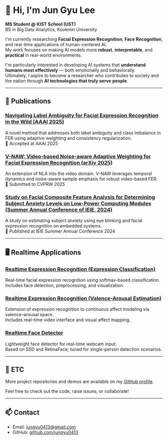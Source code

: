 # 👋 Hi, I'm Jun Gyu Lee

**MS Student @ KIST School (UST)**  
BS in Big Data Analytics, Kookmin University  

I'm currently researching **Facial Expression Recognition**, **Face Recognition**, and real-time applications of human-centered AI.  
My work focuses on making AI models more **robust**, **interpretable**, and **practical** in real-world environments.

I'm particularly interested in developing AI systems that **understand humans most effectively** — both emotionally and behaviorally.  
Ultimately, I aspire to become a researcher who contributes to society and the nation through **AI technologies that truly serve people**.


---

## 📌 Publications

### [Navigating Label Ambiguity for Facial Expression Recognition in the Wild (AAAI 2025)](https://github.com/jungyu0413/Navigating-Label-Ambiguity-NLA-)
A novel method that addresses both label ambiguity and class imbalance in FER using adaptive weighting and consistency regularization.  
📄 Accepted at AAAI 2025

### [V-NAW: Video-based Noise-aware Adaptive Weighting for Facial Expression Recognition (arXiv 2025)](https://arxiv.org/abs/2503.15970)
An extension of NLA into the video domain. V-NAW leverages temporal dynamics and noise-aware sample emphasis for robust video-based FER.  
📄 Submitted to CVPRW 2025

### [Study on Facial Composite Feature Analysis for Determining Subject Anxiety Levels on Low-Power Computing Modules (Summer Annual Conference of IEIE, 2024)](https://www.dbpia.co.kr/pdf/pdfView.do?nodeId=NODE11890880)
A study on estimating subject anxiety using eye blinking and facial expression recognition on embedded systems.  
📄 Published at IEIE Summer Annual Conference 2024


---

## 🖥️ Realtime Applications

### [Realtime Expression Recognition (Expression Classification)](https://github.com/jungyu0413/realtime_emotion)
Real-time facial expression recognition using softmax-based classification.  
Includes face detection, preprocessing, and visualization.

### [Realtime Expression Recognition (Valence-Arousal Estimation)](https://github.com/jungyu0413/realtime_emotion)
Extension of expression recognition to continuous affect modeling via valence–arousal space.  
Includes real-time video interface and visual affect mapping.

### [Realtime Face Detector](https://github.com/jungyu0413/realtime_face_detector)
Lightweight face detector for real-time webcam input.  
Based on SSD and RetinaFace; tuned for single-person detection scenarios.

---

## 📁 ETC

More project repositories and demos are available on my [GitHub profile](https://github.com/jungyu0413).

Feel free to check out the code, raise issues, or collaborate!

---

## 📫 Contact

- Email: jungyu0413@gmail.com
- GitHub: [github.com/jungyu0413](https://github.com/jungyu0413)
